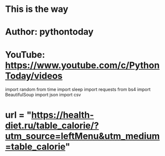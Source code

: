 
# This is the way
# Author: pythontoday
# YouTube: https://www.youtube.com/c/PythonToday/videos

import random
from time import sleep
import requests
from bs4 import BeautifulSoup
import json
import csv

# url = "https://health-diet.ru/table_calorie/?utm_source=leftMenu&utm_medium=table_calorie"